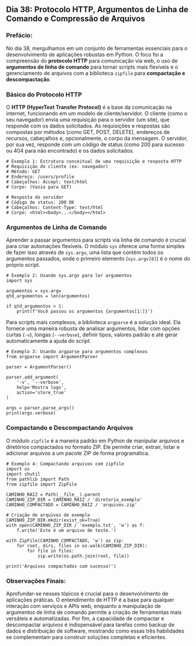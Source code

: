 ## Dia 38: Protocolo HTTP, Argumentos de Linha de Comando e Compressão de Arquivos

### Prefácio:

No dia 38, mergulhamos em um conjunto de ferramentas essenciais para o desenvolvimento de aplicações robustas em Python. O foco foi a compreensão do **protocolo HTTP** para comunicação via web, o uso de **argumentos de linha de comando** para tornar scripts mais flexíveis e o gerenciamento de arquivos com a biblioteca ``zipfile`` para **compactação e descompactação**.

### Básico do Protocolo HTTP

O **HTTP (HyperText Transfer Protocol)** é a base da comunicação na internet, funcionando em um modelo de cliente/servidor. O cliente (como o seu navegador) envia uma requisição para o servidor (um site), que responde com os dados solicitados. As requisições e respostas são compostas por métodos (como GET, POST, DELETE), endereços de recursos, cabeçalhos e, opcionalmente, o corpo da mensagem. O servidor, por sua vez, responde com um código de status (como 200 para sucesso ou 404 para não encontrado) e os dados solicitados.

````
# Exemplo 1: Estrutura conceitual de uma requisição e resposta HTTP
# Requisição do cliente (ex: navegador)
# Método: GET
# Endereço: /users/profile
# Cabeçalhos: Accept: text/html
# Corpo: (Vazio para GET)

# Resposta do servidor
# Código de status: 200 OK
# Cabeçalhos: Content-Type: text/html
# Corpo: <html><body>...</body></html>
````

### Argumentos de Linha de Comando

Aprender a passar argumentos para scripts via linha de comando é crucial para criar automações flexíveis. O módulo ``sys`` oferece uma forma simples de fazer isso através de ``sys.argv``, uma lista que contém todos os argumentos passados, onde o primeiro elemento (``sys.argv[0]``) é o nome do próprio script.

````
# Exemplo 2: Usando sys.argv para ler argumentos
import sys

argumentos = sys.argv
qtd_argumentos = len(argumentos)

if qtd_argumentos > 1:
    print(f'Você passou os argumentos {argumentos[1:]}')
````

Para scripts mais complexos, a biblioteca ``argparse`` é a solução ideal. Ela fornece uma maneira robusta de analisar argumentos, lidar com opções curtas (``-v``), longas (``--verbose``), definir tipos, valores padrão e até gerar automaticamente a ajuda do script.

````
# Exemplo 3: Usando argparse para argumentos complexos
from argparse import ArgumentParser

parser = ArgumentParser()

parser.add_argument(
    '-v', '--verbose',
    help='Mostra logs',
    action='store_true'
)

args = parser.parse_args()
print(args.verbose)
````

### Compactando e Descompactando Arquivos

O módulo ``zipfile`` é a maneira padrão em Python de manipular arquivos e diretórios compactados no formato ZIP. Ele permite criar, extrair, listar e adicionar arquivos a um pacote ZIP de forma programática.

````
# Exemplo 4: Compactando arquivos com zipfile
import os
import shutil
from pathlib import Path
from zipfile import ZipFile

CAMINHO_RAIZ = Path(__file__).parent
CAMINHO_ZIP_DIR = CAMINHO_RAIZ / 'diretorio_exemplo'
CAMINHO_COMPACTADO = CAMINHO_RAIZ / 'arquivos.zip'

# Criação de arquivos de exemplo
CAMINHO_ZIP_DIR.mkdir(exist_ok=True)
with open(CAMINHO_ZIP_DIR / 'exemplo.txt', 'w') as f:
    f.write('Este é um arquivo de teste.')

with ZipFile(CAMINHO_COMPACTADO, 'w') as zip:
    for root, dirs, files in os.walk(CAMINHO_ZIP_DIR):
        for file in files:
            zip.write(os.path.join(root, file))

print('Arquivos compactados com sucesso!')
````

### Observações Finais:

Aprofundar-se nesses tópicos é crucial para o desenvolvimento de aplicações práticas. O entendimento de HTTP é a base para qualquer interação com serviços e APIs web, enquanto a manipulação de argumentos de linha de comando permite a criação de ferramentas mais versáteis e automatizadas. Por fim, a capacidade de compactar e descompactar arquivos é indispensável para tarefas como backup de dados e distribuição de software, mostrando como essas três habilidades se complementam para construir soluções completas e eficientes.